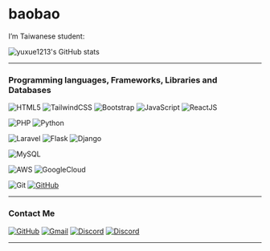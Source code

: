 <h1>baobao</h1>

I’m Taiwanese student:

![yuxue1213's GitHub stats](https://github-readme-stats.vercel.app/api?username=yuxue1213&theme=tokyonight&show_icons=true)

---

### Programming languages, Frameworks, Libraries and Databases
![HTML5](https://img.shields.io/badge/-HTML5-E34F26?logo=html5&logoColor=white&style=for-the-badge)
![TailwindCSS](https://img.shields.io/badge/Tailwind_CSS-38B2AC?style=for-the-badge&logo=tailwind-css&logoColor=white)
![Bootstrap](https://img.shields.io/badge/-Bootstrap-7952B3?logo=bootstrap&logoColor=white&style=for-the-badge)
![JavaScript](https://img.shields.io/badge/-JavaScript-F7DF1E?logo=javascript&logoColor=white&style=for-the-badge)
![ReactJS](https://img.shields.io/badge/-ReactJs-61DAFB?logo=react&logoColor=white&style=for-the-badge)

![PHP](https://img.shields.io/badge/-PHP-777BB4?logo=php&logoColor=white&style=for-the-badge)
![Python](https://img.shields.io/badge/Python-3776AB?style=for-the-badge&logo=python&logoColor=white)

![Laravel](https://img.shields.io/badge/-Laravel-FF2D20?logo=laravel&logoColor=white&style=for-the-badge)
![Flask](https://img.shields.io/badge/Flask-000000?style=for-the-badge&logo=flask&logoColor=white)
![Django](https://img.shields.io/badge/Django-092E20?style=for-the-badge&logo=django&logoColor=white)

![MySQL](https://img.shields.io/badge/-MySQL-4479A1?logo=mysql&logoColor=white&style=for-the-badge)

![AWS](https://img.shields.io/badge/Amazon_AWS-232F3E?style=for-the-badge&logo=amazon-aws&logoColor=white)
![GoogleCloud](https://img.shields.io/badge/Google_Cloud-4285F4?style=for-the-badge&logo=google-cloud&logoColor=white)

![Git](https://img.shields.io/badge/-Git-F05032?logo=git&logoColor=white&style=for-the-badge)
[![GitHub](https://img.shields.io/badge/-GitHub-181717?logo=github&logoColor=white&style=for-the-badge)](https://github.com/viiining)


---

### Contact Me

[![GitHub](https://img.shields.io/badge/-GitHub-181717?logo=github&logoColor=white&style=for-the-badge)](https://github.com/yuxue1213)
[![Gmail](https://img.shields.io/badge/-Gmail-EA4335?logo=gmail&logoColor=white&style=for-the-badge)](mailto:linbao1213@gmail.com)
[![Discord](https://img.shields.io/badge/-Discord-5865F2?logo=discord&logoColor=white&style=for-the-badge)](https://discord.gg/C6eyCutj)
[![Discord](https://img.shields.io/badge/LinkedIn-0077B5?style=for-the-badge&logo=linkedin&logoColor=white)](https://www.linkedin.com/in/yu-xue-lin-6467711b8)


---

